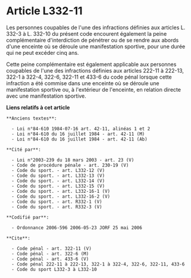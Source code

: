 # Article L332-11

Les personnes coupables de l'une des infractions définies aux articles L. 332-3 à L. 332-10 du présent code encourent
également la peine complémentaire d'interdiction de pénétrer ou de se rendre aux abords d'une enceinte où se déroule une
manifestation sportive, pour une durée qui ne peut excéder cinq ans.

Cette peine complémentaire est également applicable aux personnes coupables de l'une des infractions définies aux articles
222-11 à 222-13, 322-1 à 322-4, 322-6, 322-11 et 433-6 du code pénal lorsque cette infraction a été commise dans une enceinte
où se déroule une manifestation sportive ou, à l'extérieur de l'enceinte, en relation directe avec une manifestation
sportive.

**Liens relatifs à cet article**

	**Anciens textes**:

	  - Loi n°84-610 1984-07-16 art. 42-11, alinéas 1 et 2
	  - Loi n°84-610 du 16 juillet 1984 - art. 42-11 (M)
	  - Loi n°84-610 du 16 juillet 1984 - art. 42-11 (Ab)

	**Cité par**:

	  - Loi n°2003-239 du 18 mars 2003 - art. 23 (V)
	  - Code de procédure pénale - art. 230-19 (V)
	  - Code du sport. - art. L332-12 (V)
	  - Code du sport. - art. L332-13 (V)
	  - Code du sport. - art. L332-14 (V)
	  - Code du sport. - art. L332-15 (V)
	  - Code du sport. - art. L332-16-1 (V)
	  - Code du sport. - art. L332-16-2 (V)
	  - Code du sport. - art. R332-1 (V)
	  - Code du sport. - art. R332-3 (V)

	**Codifié par**:

	  - Ordonnance 2006-596 2006-05-23 JORF 25 mai 2006

	**Cite**:

	  - Code pénal - art. 322-11 (V)
	  - Code pénal - art. 322-6 (M)
	  - Code pénal - art. 433-6 (V)
	  - Code pénal 222-11 à 222-13, 322-1 à 322-4, 322-6, 322-11, 433-6
	  - Code du sport L332-3 à L332-10
